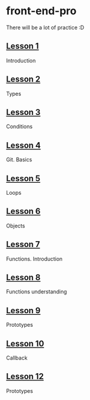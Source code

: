 # front-end-pro

There will be a lot of practice :D

## [Lesson 1](https://github.com/irondrondron/front-end-pro/tree/master/lesson1)

Introduction

## [Lesson 2](https://github.com/irondrondron/front-end-pro/tree/master/lesson2)

Types

## [Lesson 3](https://github.com/irondrondron/front-end-pro/tree/master/lesson3)

Conditions

## [Lesson 4](https://github.com/irondrondron/front-end-pro/tree/master/lesson4)

Git. Basics

## [Lesson 5](https://github.com/irondrondron/front-end-pro/tree/master/lesson5)

Loops

## [Lesson 6](https://github.com/irondrondron/front-end-pro/tree/master/lesson6)

Objects

## [Lesson 7](https://github.com/irondrondron/front-end-pro/tree/master/lesson7)

Functions. Introduction

## [Lesson 8](https://github.com/irondrondron/front-end-pro/tree/master/lesson8)

Functions understanding

## [Lesson 9](https://github.com/irondrondron/front-end-pro/tree/master/lesson9)

Prototypes

## [Lesson 10](https://github.com/irondrondron/front-end-pro/tree/master/lesson10)

Callback

## [Lesson 12](https://github.com/irondrondron/front-end-pro/tree/master/lesson12)

Prototypes